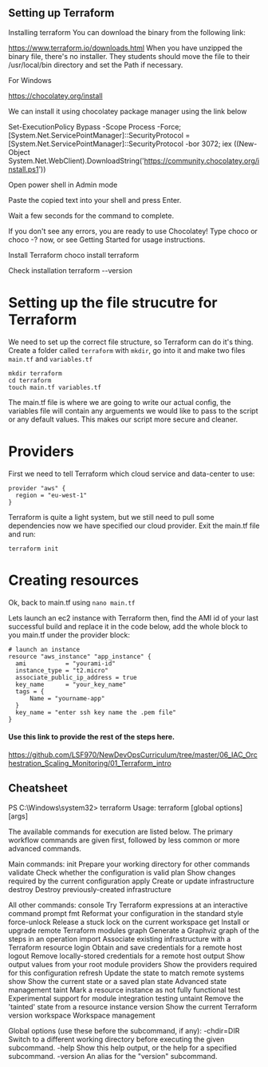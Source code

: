 ## Setting up Terraform

Installing terraform
You can download the binary from the following link:

https://www.terraform.io/downloads.html When you have unzipped the binary file, there's no installer. They students should move the file to their /usr/local/bin directory and set the Path if necessary.

For Windows

https://chocolatey.org/install

We can install it using chocolatey package manager using the link below

Set-ExecutionPolicy Bypass -Scope Process -Force; [System.Net.ServicePointManager]::SecurityProtocol = [System.Net.ServicePointManager]::SecurityProtocol -bor 3072; iex ((New-Object System.Net.WebClient).DownloadString('https://community.chocolatey.org/install.ps1'))

Open power shell in Admin mode

Paste the copied text into your shell and press Enter.

Wait a few seconds for the command to complete.

If you don't see any errors, you are ready to use Chocolatey! Type choco or choco -? now, or see Getting Started for usage instructions.

Install Terraform choco install terraform

Check installation terraform --version

# Setting up the file strucutre for Terraform
We need to set up the correct file structure, so Terraform can do it's thing. Create a folder called `terraform` with `mkdir`, go into it and make two files `main.tf` and `variables.tf`
```
mkdir terraform
cd terraform
touch main.tf variables.tf
```

The main.tf file is where we are going to write our actual config, the variables file will contain any arguements we would like to pass to the script or any default values. This makes our script more secure and cleaner.

# Providers
First we need to tell Terraform which cloud service and data-center to use:
```
provider "aws" {
  region = "eu-west-1"
}
```
Terraform is quite a light system, but we still need to pull some dependencies now we have specified our cloud provider. Exit the main.tf file and run:

```
terraform init
```
# Creating resources
Ok, back to main.tf using `nano main.tf`

Lets launch an ec2 instance with Terraform then, find the AMI id of your last successful build and replace it in the code below, add the whole block to you main.tf under the provider block:
```
# launch an instance
resource "aws_instance" "app_instance" {
  ami           = "yourami-id"
  instance_type = "t2.micro"
  associate_public_ip_address = true
  key_name      = "your_key_name" 
  tags = {
      Name = "yourname-app"
  }
  key_name = "enter ssh key name the .pem file"
}
```

#### Use this link to provide the rest of the steps here.
 https://github.com/LSF970/NewDevOpsCurriculum/tree/master/06_IAC_Orchestration_Scaling_Monitoring/01_Terraform_intro




## Cheatsheet

PS C:\Windows\system32> terraform
Usage: terraform [global options] <subcommand> [args]

The available commands for execution are listed below.
The primary workflow commands are given first, followed by
less common or more advanced commands.

Main commands:
  init          Prepare your working directory for other commands
  validate      Check whether the configuration is valid
  plan          Show changes required by the current configuration
  apply         Create or update infrastructure
  destroy       Destroy previously-created infrastructure

All other commands:
  console       Try Terraform expressions at an interactive command prompt
  fmt           Reformat your configuration in the standard style
  force-unlock  Release a stuck lock on the current workspace
  get           Install or upgrade remote Terraform modules
  graph         Generate a Graphviz graph of the steps in an operation
  import        Associate existing infrastructure with a Terraform resource
  login         Obtain and save credentials for a remote host
  logout        Remove locally-stored credentials for a remote host
  output        Show output values from your root module
  providers     Show the providers required for this configuration
  refresh       Update the state to match remote systems
  show          Show the current state or a saved plan
  state         Advanced state management
  taint         Mark a resource instance as not fully functional
  test          Experimental support for module integration testing
  untaint       Remove the 'tainted' state from a resource instance
  version       Show the current Terraform version
  workspace     Workspace management

Global options (use these before the subcommand, if any):
  -chdir=DIR    Switch to a different working directory before executing the
                given subcommand.
  -help         Show this help output, or the help for a specified subcommand.
  -version      An alias for the "version" subcommand.